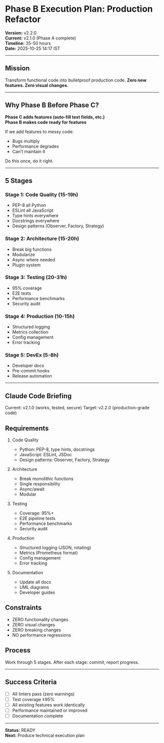 # Phase B Execution Plan: Production Refactor

**Version:** v2.2.0  
**Current:** v2.1.0 (Phase A complete)  
**Timeline:** 35-50 hours  
**Date:** 2025-10-25 14:17 IST  

---

## Mission

Transform functional code into bulletproof production code. **Zero new features. Zero visual changes.**

---

## Why Phase B Before Phase C?

**Phase C adds features (auto-fill text fields, etc.)**  
**Phase B makes code ready for features**

If we add features to messy code:
- Bugs multiply
- Performance degrades
- Can't maintain it

Do this once, do it right.

---

## 5 Stages

### Stage 1: Code Quality (15-19h)
- PEP-8 all Python
- ESLint all JavaScript  
- Type hints everywhere
- Docstrings everywhere
- Design patterns (Observer, Factory, Strategy)

### Stage 2: Architecture (15-20h)
- Break big functions
- Modularize
- Async where needed
- Plugin system

### Stage 3: Testing (20-31h)
- 95% coverage
- E2E tests
- Performance benchmarks
- Security audit

### Stage 4: Production (10-15h)
- Structured logging
- Metrics collection
- Config management
- Error tracking

### Stage 5: DevEx (5-8h)
- Developer docs
- Pre-commit hooks
- Release automation

---

## Claude Code Briefing

Current: v2.1.0 (works, tested, secure)
Target: v2.2.0 (production-grade code)

## Requirements

1. Code Quality
   - Python: PEP-8, type hints, docstrings
   - JavaScript: ESLint, JSDoc
   - Design patterns: Observer, Factory, Strategy

2. Architecture
   - Break monolithic functions
   - Single responsibility
   - Async/await
   - Modular

3. Testing
   - Coverage: 95%+
   - E2E pipeline tests
   - Performance benchmarks
   - Security audit

4. Production
   - Structured logging (JSON, rotating)
   - Metrics (Prometheus format)
   - Config management
   - Error tracking

5. Documentation
   - Update all docs
   - UML diagrams
   - Developer guides

## Constraints

- ZERO functionality changes
- ZERO visual changes
- ZERO breaking changes
- NO performance regressions

## Process

Work through 5 stages. After each stage: commit, report progress.

---

## Success Criteria

- [ ] All linters pass (zero warnings)
- [ ] Test coverage ≥95%
- [ ] All existing features work identically
- [ ] Performance maintained or improved
- [ ] Documentation complete

---

**Status:** READY  
**Next:** Produce technical execution plan
